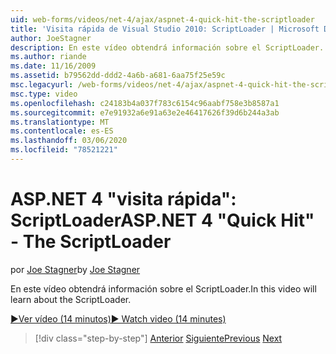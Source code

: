 ```yaml
---
uid: web-forms/videos/net-4/ajax/aspnet-4-quick-hit-the-scriptloader
title: 'Visita rápida de Visual Studio 2010: ScriptLoader | Microsoft Docs'
author: JoeStagner
description: En este vídeo obtendrá información sobre el ScriptLoader.
ms.author: riande
ms.date: 11/16/2009
ms.assetid: b79562dd-ddd2-4a6b-a681-6aa75f25e59c
msc.legacyurl: /web-forms/videos/net-4/ajax/aspnet-4-quick-hit-the-scriptloader
msc.type: video
ms.openlocfilehash: c24183b4a037f783c6154c96aabf758e3b8587a1
ms.sourcegitcommit: e7e91932a6e91a63e2e46417626f39d6b244a3ab
ms.translationtype: MT
ms.contentlocale: es-ES
ms.lasthandoff: 03/06/2020
ms.locfileid: "78521221"
---
```

# <a name="aspnet-4-quick-hit---the-scriptloader"></a><span data-ttu-id="8b6c7-103">ASP.NET 4 "visita rápida": ScriptLoader</span><span class="sxs-lookup"><span data-stu-id="8b6c7-103">ASP.NET 4 "Quick Hit" - The ScriptLoader</span></span>

<span data-ttu-id="8b6c7-104">por [Joe Stagner](https://github.com/JoeStagner)</span><span class="sxs-lookup"><span data-stu-id="8b6c7-104">by [Joe Stagner](https://github.com/JoeStagner)</span></span>

<span data-ttu-id="8b6c7-105">En este vídeo obtendrá información sobre el ScriptLoader.</span><span class="sxs-lookup"><span data-stu-id="8b6c7-105">In this video will learn about the ScriptLoader.</span></span>

[<span data-ttu-id="8b6c7-106">&#9654;Ver vídeo (14 minutos)</span><span class="sxs-lookup"><span data-stu-id="8b6c7-106">&#9654; Watch video (14 minutes)</span></span>](https://channel9.msdn.com/Blogs/ASP-NET-Site-Videos/aspnet-4-quick-hit-the-scriptloader)

> [!div class="step-by-step"]
> <span data-ttu-id="8b6c7-107">[Anterior](aspnet-4-quick-hit-imperative-javascript-syntax-for-microsoft-client-side-controls.md)
> [Siguiente](aspnet-4-quick-hit-jquery-syntax-for-microsoft-ajax.md)</span><span class="sxs-lookup"><span data-stu-id="8b6c7-107">[Previous](aspnet-4-quick-hit-imperative-javascript-syntax-for-microsoft-client-side-controls.md)
[Next](aspnet-4-quick-hit-jquery-syntax-for-microsoft-ajax.md)</span></span>
